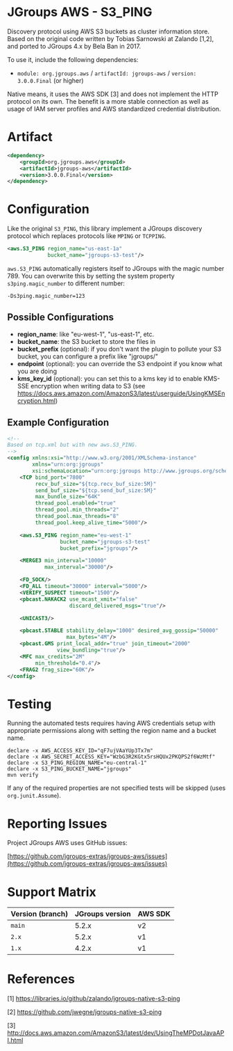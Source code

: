 # JGroups AWS - S3_PING

Discovery protocol using AWS S3 buckets as cluster information store. Based on the original code written by
Tobias Sarnowski at Zalando [1,2], and ported to JGroups 4.x by Bela Ban in 2017.

To use it, include the following dependencies:
* `module: org.jgroups.aws` / `artifactId: jgroups-aws` / `version: 3.0.0.Final` (or higher)

Native means, it uses the AWS SDK [3] and does not implement the HTTP protocol on its own. The benefit is a more stable
connection as well as usage of IAM server profiles and AWS standardized credential distribution.

# Artifact
```xml
<dependency>
    <groupId>org.jgroups.aws</groupId>
    <artifactId>jgroups-aws</artifactId>
    <version>3.0.0.Final</version>
</dependency>
```

# Configuration

Like the original `S3_PING`, this library implement a JGroups discovery protocol which replaces protocols like
`MPING` or `TCPPING`.

```xml
<aws.S3_PING region_name="us-east-1a"
             bucket_name="jgroups-s3-test"/>
```

`aws.S3_PING` automatically registers itself to JGroups with the magic number 789. You can overwrite this by
setting the system property `s3ping.magic_number` to different number:

`-Ds3ping.magic_number=123`

## Possible Configurations

* **region_name**: like "eu-west-1", "us-east-1", etc.
* **bucket_name**: the S3 bucket to store the files in
* **bucket_prefix** (optional): if you don't want the plugin to pollute your S3 bucket, you can configure a prefix like
  "jgroups/"
* **endpoint** (optional): you can override the S3 endpoint if you know what you are doing
* **kms_key_id** (optional): you can set this to a kms key id to enable KMS-SSE encryption when writing data to S3 (see https://docs.aws.amazon.com/AmazonS3/latest/userguide/UsingKMSEncryption.html)

## Example Configuration

```xml
<!--
Based on tcp.xml but with new aws.S3_PING.
-->
<config xmlns:xsi="http://www.w3.org/2001/XMLSchema-instance"
        xmlns="urn:org:jgroups"
        xsi:schemaLocation="urn:org:jgroups http://www.jgroups.org/schema/jgroups.xsd">
    <TCP bind_port="7800"
         recv_buf_size="${tcp.recv_buf_size:5M}"
         send_buf_size="${tcp.send_buf_size:5M}"
         max_bundle_size="64K"
         thread_pool.enabled="true"
         thread_pool.min_threads="2"
         thread_pool.max_threads="8"
         thread_pool.keep_alive_time="5000"/>

    <aws.S3_PING region_name="eu-west-1"
                 bucket_name="jgroups-s3-test"
                 bucket_prefix="jgroups"/>

    <MERGE3 min_interval="10000"
            max_interval="30000"/>

    <FD_SOCK/>
    <FD_ALL timeout="30000" interval="5000"/>
    <VERIFY_SUSPECT timeout="1500"/>
    <pbcast.NAKACK2 use_mcast_xmit="false"
                    discard_delivered_msgs="true"/>

    <UNICAST3/>

    <pbcast.STABLE stability_delay="1000" desired_avg_gossip="50000"
                   max_bytes="4M"/>
    <pbcast.GMS print_local_addr="true" join_timeout="2000"
                view_bundling="true"/>
    <MFC max_credits="2M"
         min_threshold="0.4"/>
    <FRAG2 frag_size="60K"/>
</config>
```

# Testing

Running the automated tests requires having AWS credentials setup with appropriate permissions
along with setting the region name and a bucket name.

```shell
declare -x AWS_ACCESS_KEY_ID="qF7ujVAaYUp3Tx7m"
declare -x AWS_SECRET_ACCESS_KEY="WzbG3R2KGtx5rsHQUx2PKQPS2f6WzMtf"
declare -x S3_PING_REGION_NAME="eu-central-1"
declare -x S3_PING_BUCKET_NAME="jgroups"
mvn verify
```

If any of the required properties are not specified tests will be skipped (uses `org.junit.Assume`).

# Reporting Issues

Project JGroups AWS uses GitHub issues:

[https://github.com/jgroups-extras/jgroups-aws/issues](https://github.com/jgroups-extras/jgroups-aws/issues)


# Support Matrix

Version (branch) | JGroups version | AWS SDK
---------------- |-----------------|---------
`main`           | 5.2.x           | v2
`2.x`            | 5.2.x           | v1
`1.x`            | 4.2.x           | v1


# References

[1] https://libraries.io/github/zalando/jgroups-native-s3-ping

[2] https://github.com/jwegne/jgroups-native-s3-ping

[3] http://docs.aws.amazon.com/AmazonS3/latest/dev/UsingTheMPDotJavaAPI.html
